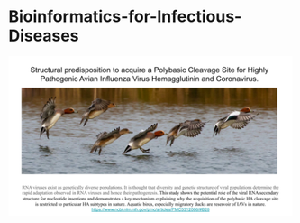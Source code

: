 # Bioinformatics-for-Infectious-Diseases
![Structural predisposition to acquire a Polybasic Cleavage Site for Highly Pathogenic Avian Influenza Virus Hemagglutinin and Coronavirus.](https://github.com/cappelchi/Bioinformatics-for-Infectious-Diseases/blob/master/images/slide1.svg)
